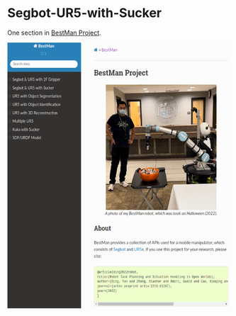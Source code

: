 # Segbot-UR5-with-Sucker
One section in [BestMan Project](https://yding25.github.io/BestMan/).

<img src="https://raw.githubusercontent.com/yding25/pic_share/master/cover.png" height="600" />
